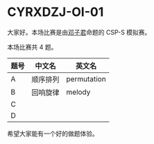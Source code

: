 # CYRXDZJ-OI-01

大家好。本场比赛是由[邓子君](https://www.luogu.com.cn/user/387836)命题的 CSP-S 模拟赛。

本场比赛共 $4$ 题。

| 题号 | 中文名   | 英文名      |
| ---- | -------- | ----------- |
| A    | 顺序排列 | permutation |
| B    | 回响旋律 | melody      |
| C    |          |             |
| D    |          |             |

希望大家能有一个好的做题体验。